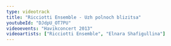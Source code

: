 ```yaml
---
type: videotrack
title: "Ricciotti Ensemble - Uzh polnoch blizitsa"
youtubeId: "DJdpU_OT7PU"
videoevents: "Havikconcert 2013"
videoartists: ["Ricciotti Ensemble", "Elnara Shafigullina"]
---
```

